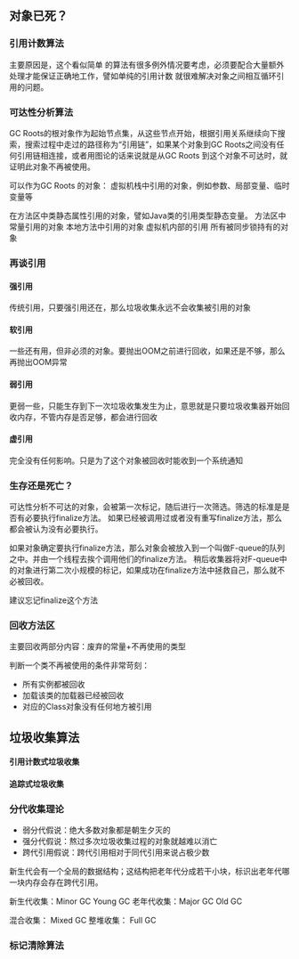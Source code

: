 
## 对象已死？

### 引用计数算法

主要原因是，这个看似简单 的算法有很多例外情况要考虑，必须要配合大量额外处理才能保证正确地工作，譬如单纯的引用计数 就很难解决对象之间相互循环引用的问题。


### 可达性分析算法

GC Roots的根对象作为起始节点集，从这些节点开始，根据引用关系继续向下搜索，搜索过程中走过的路径称为“引用链”，如果某个对象到GC Roots之间没有任何引用链相连接，或者用图论的话来说就是从GC Roots 到这个对象不可达时，就证明此对象不再被使用。

可以作为GC Roots 的对象：
	虚拟机栈中引用的对象，例如参数、局部变量、临时变量等

在方法区中类静态属性引用的对象，譬如Java类的引用类型静态变量。
方法区中常量引用的对象
本地方法中引用的对象
虚拟机内部的引用
所有被同步锁持有的对象


### 再谈引用

#### 强引用
传统引用，只要强引用还在，那么垃圾收集永远不会收集被引用的对象

#### 软引用
一些还有用，但非必须的对象。要抛出OOM之前进行回收，如果还是不够，那么再抛出OOM异常

#### 弱引用

更弱一些，只能生存到下一次垃圾收集发生为止，意思就是只要垃圾收集器开始回收内存，不管内存是否足够，都会进行回收

#### 虚引用

完全没有任何影响。只是为了这个对象被回收时能收到一个系统通知

### 生存还是死亡？

可达性分析不可达的对象，会被第一次标记，随后进行一次筛选。筛选的标准是是否有必要执行finalize方法。
如果已经被调用过或者没有重写finalize方法，那么都会被认为没有必要执行。

如果对象确定要执行finalize方法，那么对象会被放入到一个叫做F-queue的队列之中。并由一个线程去挨个调用他们的finalize方法。
稍后收集器将对F-queue中的对象进行第二次小规模的标记，如果成功在finalize方法中拯救自己，那么就不必被回收。

建议忘记finalize这个方法

### 回收方法区

主要回收两部分内容：废弃的常量+不再使用的类型

判断一个类不再被使用的条件非常苛刻：
- 所有实例都被回收
- 加载该类的加载器已经被回收
- 对应的Class对象没有任何地方被引用


## 垃圾收集算法

#### 引用计数式垃圾收集


#### 追踪式垃圾收集

### 分代收集理论

- 弱分代假说：绝大多数对象都是朝生夕灭的
- 强分代假说：熬过多次垃圾收集过程的对象就越难以消亡
- 跨代引用假说：跨代引用相对于同代引用来说占极少数

新生代会有一个全局的数据结构；这结构把老年代分成若干小块，标识出老年代哪一块内存会存在跨代引用。

新生代收集：Minor GC Young GC
老年代收集：Major GC Old GC

混合收集： Mixed GC
整堆收集： Full GC

### 标记清除算法




